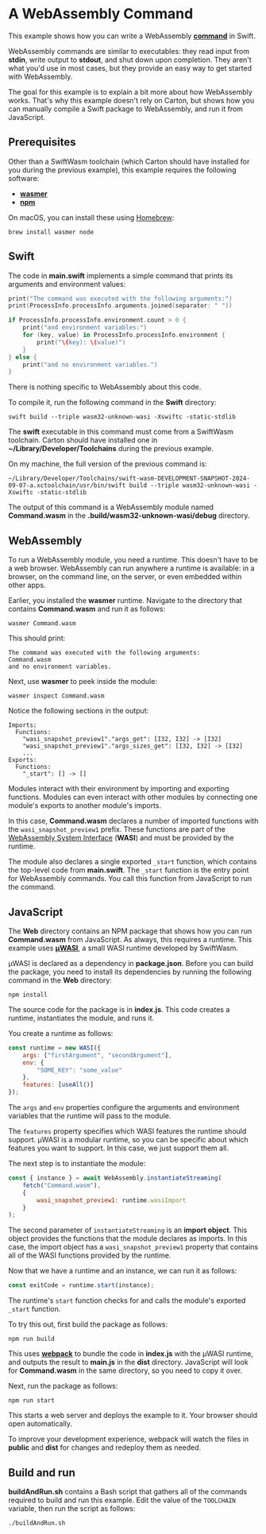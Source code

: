 # A WebAssembly Command

This example shows how you can write a WebAssembly [**command**](https://github.com/WebAssembly/WASI/blob/main/legacy/application-abi.md) in Swift.

WebAssembly commands are similar to executables: they read input from **stdin**, write output to **stdout**, and shut down upon completion. They aren't what you'd use in most cases, but they provide an easy way to get started with WebAssembly.

The goal for this example is to explain a bit more about how WebAssembly works. That's why this example doesn't rely on Carton, but shows how you can manually compile a Swift package to WebAssembly, and run it from JavaScript.

## Prerequisites

Other than a SwiftWasm toolchain (which Carton should have installed for you during the previous example), this example requires the following software:

- [**wasmer**](https://wasmer.io)
- [**npm**](https://www.npmjs.com)

On macOS, you can install these using [Homebrew](https://brew.sh):

```
brew install wasmer node
```

## Swift

The code in **main.swift** implements a simple command that prints its arguments and environment values:

```swift
print("The command was executed with the following arguments:")
print(ProcessInfo.processInfo.arguments.joined(separator: " "))

if ProcessInfo.processInfo.environment.count > 0 {
    print("and environment variables:")
    for (key, value) in ProcessInfo.processInfo.environment {
        print("\(key): \(value)")
    }
} else {
    print("and no environment variables.")
}
```

There is nothing specific to WebAssembly about this code.

To compile it, run the following command in the **Swift** directory:

```
swift build --triple wasm32-unknown-wasi -Xswiftc -static-stdlib
```

The **swift** executable in this command must come from a SwiftWasm toolchain. Carton should have installed one in **~/Library/Developer/Toolchains** during the previous example.

On my machine, the full version of the previous command is:

```
~/Library/Developer/Toolchains/swift-wasm-DEVELOPMENT-SNAPSHOT-2024-09-07-a.xctoolchain/usr/bin/swift build --triple wasm32-unknown-wasi -Xswiftc -static-stdlib
```

The output of this command is a WebAssembly module named **Command.wasm** in the **.build/wasm32-unknown-wasi/debug** directory.

## WebAssembly

To run a WebAssembly module, you need a runtime. This doesn't have to be a web browser. WebAssembly can run anywhere a runtime is available: in a browser, on the command line, on the server, or even embedded within other apps.

Earlier, you installed the **wasmer** runtime. Navigate to the directory that contains **Command.wasm** and run it as follows:

```
wasmer Command.wasm
```

This should print:

```
The command was executed with the following arguments:
Command.wasm
and no environment variables.
```

Next, use **wasmer** to peek inside the module:

```
wasmer inspect Command.wasm
```

Notice the following sections in the output:

```
Imports:
  Functions:
    "wasi_snapshot_preview1"."args_get": [I32, I32] -> [I32]
    "wasi_snapshot_preview1"."args_sizes_get": [I32, I32] -> [I32]
    ...
Exports:
  Functions:
    "_start": [] -> []
```

Modules interact with their environment by importing and exporting functions. Modules can even interact with other modules by connecting one module's exports to another module's imports.

In this case, **Command.wasm** declares a number of imported functions with the `wasi_snapshot_preview1` prefix. These functions are part of the [WebAssembly System Interface](https://wasi.dev) (**WASI**) and must be provided by the runtime.

The module also declares a single exported `_start` function, which contains the top-level code from **main.swift**. The `_start` function  is the entry point for WebAssembly commands. You call this function from JavaScript to run the command.

## JavaScript

The **Web** directory contains an NPM package that shows how you can run **Command.wasm** from JavaScript. As always, this requires a runtime. This example uses [**µWASI**](https://github.com/swiftwasm/uwasi), a small WASI runtime developed by SwiftWasm.

µWASI is declared as a dependency in **package.json**. Before you can build the package, you need to install its dependencies by running the following command in the **Web** directory:

```
npm install
```

The source code for the package is in **index.js**. This code creates a runtime, instantiates the module, and runs it.

You create a runtime as follows:

```js
const runtime = new WASI({
    args: ["firstArgument", "secondArgument"],
    env: {
        "SOME_KEY": "some_value"
    },
    features: [useAll()]
});
```

The `args` and `env` properties configure the arguments and environment variables that the runtime will pass to the module.

The `features` property specifies which WASI features the runtime should support. µWASI is a modular runtime, so you can be specific about which features you want to support. In this case, we just support them all.

The next step is to instantiate the module:

```js
const { instance } = await WebAssembly.instantiateStreaming(
    fetch("Command.wasm"),
    {
        wasi_snapshot_preview1: runtime.wasiImport
    }
);
```

The second parameter of `instantiateStreaming` is an **import object**. This object provides the functions that the module declares as imports. In this case, the import object has a `wasi_snapshot_preview1` property that contains all of the WASI functions provided by the runtime.

Now that we have a runtime and an instance, we can run it as follows:

```js
const exitCode = runtime.start(instance);
```

The runtime's `start` function checks for and calls the module's exported `_start` function.

To try this out, first build the package as follows:

```
npm run build
```

This uses [**webpack**](https://webpack.js.org) to bundle the code in **index.js** with the µWASI runtime, and outputs the result to **main.js** in the **dist** directory. JavaScript will look for **Command.wasm** in the same directory, so you need to copy it over.

Next, run the package as follows:

```
npm run start
```

This starts a web server and deploys the example to it. Your browser should open automatically.

To improve your development experience, webpack will watch the files in **public** and **dist** for changes and redeploy them as needed.

## Build and run

**buildAndRun.sh** contains a Bash script that gathers all of the commands required to build and run this example. Edit the value of the `TOOLCHAIN` variable, then run the script as follows:

```
./buildAndRun.sh
```
